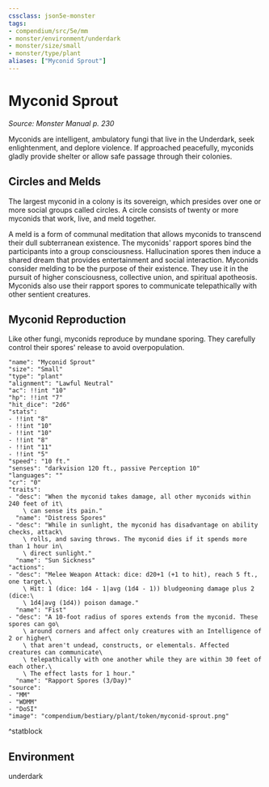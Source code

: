 ```yaml
---
cssclass: json5e-monster
tags:
- compendium/src/5e/mm
- monster/environment/underdark
- monster/size/small
- monster/type/plant
aliases: ["Myconid Sprout"]
---
```

# Myconid Sprout
*Source: Monster Manual p. 230*  

Myconids are intelligent, ambulatory fungi that live in the Underdark, seek enlightenment, and deplore violence. If approached peacefully, myconids gladly provide shelter or allow safe passage through their colonies.

## Circles and Melds

The largest myconid in a colony is its sovereign, which presides over one or more social groups called circles. A circle consists of twenty or more myconids that work, live, and meld together.

A meld is a form of communal meditation that allows myconids to transcend their dull subterranean existence. The myconids' rapport spores bind the participants into a group consciousness. Hallucination spores then induce a shared dream that provides entertainment and social interaction. Myconids consider melding to be the purpose of their existence. They use it in the pursuit of higher consciousness, collective union, and spiritual apotheosis. Myconids also use their rapport spores to communicate telepathically with other sentient creatures.

## Myconid Reproduction

Like other fungi, myconids reproduce by mundane sporing. They carefully control their spores' release to avoid overpopulation.

```statblock
"name": "Myconid Sprout"
"size": "Small"
"type": "plant"
"alignment": "Lawful Neutral"
"ac": !!int "10"
"hp": !!int "7"
"hit_dice": "2d6"
"stats":
- !!int "8"
- !!int "10"
- !!int "10"
- !!int "8"
- !!int "11"
- !!int "5"
"speed": "10 ft."
"senses": "darkvision 120 ft., passive Perception 10"
"languages": ""
"cr": "0"
"traits":
- "desc": "When the myconid takes damage, all other myconids within 240 feet of it\
    \ can sense its pain."
  "name": "Distress Spores"
- "desc": "While in sunlight, the myconid has disadvantage on ability checks, attack\
    \ rolls, and saving throws. The myconid dies if it spends more than 1 hour in\
    \ direct sunlight."
  "name": "Sun Sickness"
"actions":
- "desc": "Melee Weapon Attack: dice: d20+1 (+1 to hit), reach 5 ft., one target.\
    \ Hit: 1 (dice: 1d4 - 1|avg (1d4 - 1)) bludgeoning damage plus 2 (dice:\
    \ 1d4|avg (1d4)) poison damage."
  "name": "Fist"
- "desc": "A 10-foot radius of spores extends from the myconid. These spores can go\
    \ around corners and affect only creatures with an Intelligence of 2 or higher\
    \ that aren't undead, constructs, or elementals. Affected creatures can communicate\
    \ telepathically with one another while they are within 30 feet of each other.\
    \ The effect lasts for 1 hour."
  "name": "Rapport Spores (3/Day)"
"source":
- "MM"
- "WDMM"
- "DoSI"
"image": "compendium/bestiary/plant/token/myconid-sprout.png"
```
^statblock

## Environment

underdark